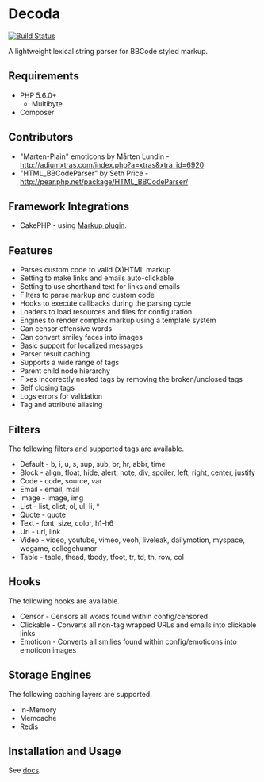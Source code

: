 # Decoda

[![Build Status](https://travis-ci.org/milesj/decoda.png?branch=master)](https://travis-ci.org/milesj/decoda)

A lightweight lexical string parser for BBCode styled markup.

## Requirements

- PHP 5.6.0+
  - Multibyte
- Composer

## Contributors

- "Marten-Plain" emoticons by Mårten Lundin - http://adiumxtras.com/index.php?a=xtras&xtra_id=6920
- "HTML_BBCodeParser" by Seth Price - http://pear.php.net/package/HTML_BBCodeParser/

## Framework Integrations
- CakePHP - using [Markup plugin](https://github.com/dereuromark/cakephp-markup).

## Features

- Parses custom code to valid (X)HTML markup
- Setting to make links and emails auto-clickable
- Setting to use shorthand text for links and emails
- Filters to parse markup and custom code
- Hooks to execute callbacks during the parsing cycle
- Loaders to load resources and files for configuration
- Engines to render complex markup using a template system
- Can censor offensive words
- Can convert smiley faces into images
- Basic support for localized messages
- Parser result caching
- Supports a wide range of tags
- Parent child node hierarchy
- Fixes incorrectly nested tags by removing the broken/unclosed tags
- Self closing tags
- Logs errors for validation
- Tag and attribute aliasing

## Filters

The following filters and supported tags are available.

- Default - b, i, u, s, sup, sub, br, hr, abbr, time
- Block - align, float, hide, alert, note, div, spoiler, left, right, center, justify
- Code - code, source, var
- Email - email, mail
- Image - image, img
- List - list, olist, ol, ul, li, \*
- Quote - quote
- Text - font, size, color, h1-h6
- Url - url, link
- Video - video, youtube, vimeo, veoh, liveleak, dailymotion, myspace, wegame, collegehumor
- Table - table, thead, tbody, tfoot, tr, td, th, row, col

## Hooks

The following hooks are available.

- Censor - Censors all words found within config/censored
- Clickable - Converts all non-tag wrapped URLs and emails into clickable links
- Emoticon - Converts all smilies found within config/emoticons into emoticon images

## Storage Engines

The following caching layers are supported.

- In-Memory
- Memcache
- Redis

## Installation and Usage
See [docs](/docs).
